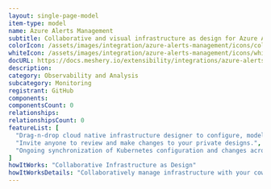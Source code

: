 ```yaml
---
layout: single-page-model
item-type: model
name: Azure Alerts Management
subtitle: Collaborative and visual infrastructure as design for Azure Alerts Management
colorIcon: /assets/images/integration/azure-alerts-management/icons/color/azure-alerts-management-color.svg
whiteIcon: /assets/images/integration/azure-alerts-management/icons/white/azure-alerts-management-white.svg
docURL: https://docs.meshery.io/extensibility/integrations/azure-alerts-management
description: 
category: Observability and Analysis
subcategory: Monitoring
registrant: GitHub
components: 
componentsCount: 0
relationships: 
relationshipsCount: 0
featureList: [
  "Drag-n-drop cloud native infrastructure designer to configure, model, and deploy your workloads.",
  "Invite anyone to review and make changes to your private designs.",
  "Ongoing synchronization of Kubernetes configuration and changes across any number of clusters."
]
howItWorks: "Collaborative Infrastructure as Design"
howItWorksDetails: "Collaboratively manage infrastructure with your coworkers synchronously sharing the same designs."
---
```


